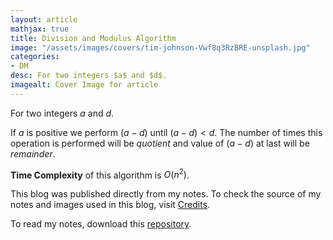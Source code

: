 ```yaml
---
layout: article
mathjax: true
title: Division and Modulus Algorithm
image: "/assets/images/covers/tim-johnson-Vwf8q3RzBRE-unsplash.jpg"
categories:
- DM
desc: For two integers $a$ and $d$. 
imagealt: Cover Image for article
---
```


For two integers $a$ and $d$.
























































































































































































































































































































































































































If $a$ is positive we perform $(a-d)$ until $(a-d)<d$. The number of times this operation is performed will be *quotient* and value of $(a-d)$ at last will be *remainder*.

























































































































































































































































































































































































































<b>Time Complexity</b> of this algorithm is $O(n^2)$.



























































































































































































































































































































































































































This blog was published directly from my notes.
To check the source of my notes and images used in this blog, visit <a href="/credits.html" target="_blank">Credits</a>.

To read my notes, download this <a href="https://github.com/bovem/CS" target="blank">repository</a>.